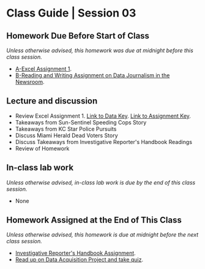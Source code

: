 # Class Guide | Session 03

## Homework Due Before Start of Class
*Unless otherwise advised, this homework was due at midnight before this class session.*

* [A-Excel Assignment 1](../02/02-Homework-Assigned/A-excel-assignment-1.md).
* [B-Reading and Writing Assignment on Data Journalism in the Newsroom](../02/02-Homework-Assigned/B-reading-writing-assignment.md).

## Lecture and discussion

* Review Excel Assignment 1. [Link to Data Key](../02/02-Homework-Assigned/data/). [Link to Assignment Key](../02/02-Homework-Assigned/A-excel-assignment-1-key.md).  
* Takeaways from Sun-Sentinel Speeding Cops Story
* Takeaways from KC Star Police Pursuits
* Discuss Miami Herald Dead Voters Story
* Discuss Takeaways from Investigative Reporter's Handbook Readings
* Review of Homework

## In-class lab work
*Unless otherwise advised, in-class lab work is due by the end of this class session.*   

* None

## Homework Assigned at the End of This Class
*Unless otherwise advised, this homework is due at midnight before the next class session.*   

* [Investigative Reporter's Handbook Assignment](03-Homework-Assigned/A-handbook-writing-assignment.md).
* [Read up on Data Acquisition Project and take quiz](../../major-assignments/data-acquisition-project/readme.md).  
